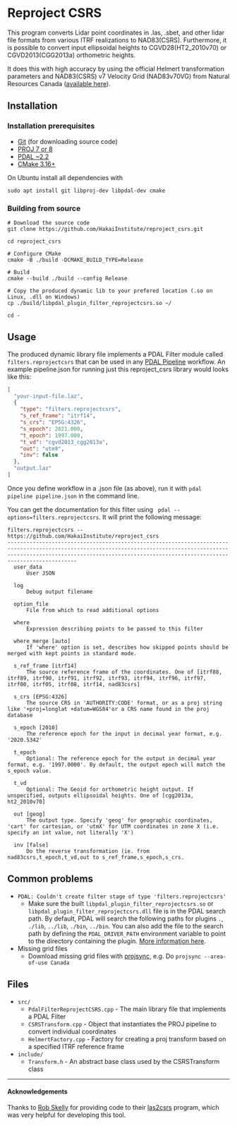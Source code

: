 # Reproject CSRS

This program converts Lidar point coordinates in .las, .sbet, and other lidar file formats from various ITRF
realizations to NAD83(CSRS). Furthermore, it is possible to convert input ellipsoidal heights to CGVD28(HT2_2010v70) or
CGVD2013(CGG2013a) orthometric heights.

It does this with high accuracy by using the official Helmert transformation parameters and NAD83(CSRS) v7 Velocity
Grid (NAD83v70VG) from Natural Resources Canada
([available here](https://webapp.geod.nrcan.gc.ca/geod/data-donnees/transformations.php?locale=en)).

## Installation

### Installation prerequisites

- [Git](https://git-scm.com/downloads) (for downloading source code)
- [PROJ 7 or 8](https://proj.org/download.html)
- [PDAL ~2.2](https://pdal.io/download.html)
- [CMake 3.16+](https://cmake.org/install/)

On Ubuntu install all dependencies with

```shell
sudo apt install git libproj-dev libpdal-dev cmake
```

### Building from source

```shell
# Download the source code
git clone https://github.com/HakaiInstitute/reproject_csrs.git

cd reproject_csrs

# Configure CMake
cmake -B ./build -DCMAKE_BUILD_TYPE=Release

# Build
cmake --build ./build --config Release

# Copy the produced dynamic lib to your prefered location (.so on Linux, .dll on Windows)
cp ./build/libpdal_plugin_filter_reprojectcsrs.so ~/

cd -
```

## Usage

The produced dynamic library file implements a PDAL Filter module called `filters.reprojectcsrs` that can be used in
any [PDAL Pipeline](https://pdal.io/pipeline.html)
workflow. An example pipeline.json for running just this reproject_csrs library would looks like this:

```json
[
  "your-input-file.laz",
  {
    "type": "filters.reprojectcsrs",
    "s_ref_frame": "itrf14",
    "s_crs": "EPSG:4326",
    "s_epoch": 2021.000,
    "t_epoch": 1997.000,
    "t_vd": "cgvd2013_cgg2013a",
    "out": "utm9",
    "inv": false
  },
  "output.laz"
]
```

Once you define workflow in a .json file (as above), run it with `pdal pipeline pipeline.json` in the command line.

You can get the documentation for this filter using ` pdal --options=filters.reprojectcsrs`. It will print the following
message:

```text
filters.reprojectcsrs -- https://github.com/HakaiInstitute/reproject_csrs
----------------------------------------------------------------------------------------------------------------------------------------------------------------------------------------------------------------------------------------
  user_data
      User JSON

  log
      Debug output filename

  option_file
      File from which to read additional options

  where
      Expression describing points to be passed to this filter

  where_merge [auto]
      If 'where' option is set, describes how skipped points should be merged with kept points in standard mode.

  s_ref_frame [itrf14]
      The source reference frame of the coordinates. One of [itrf88, itrf89, itrf90, itrf91, itrf92, itrf93, itrf94, itrf96, itrf97, itrf00, itrf05, itrf08, itrf14, nad83csrs]

  s_crs [EPSG:4326]
      The source CRS in 'AUTHORITY:CODE' format, or as a proj string like '+proj=longlat +datum=WGS84'or a CRS name found in the proj database

  s_epoch [2010]
      The reference epoch for the input in decimal year format, e.g. '2020.5342'

  t_epoch
      Optional: The reference epoch for the output in decimal year format, e.g. '1997.0000'. By default, the output epoch will match the s_epoch value.

  t_vd
      Optional: The Geoid for orthometric height output. If unspecified, outputs ellipsoidal heights. One of [cgg2013a, ht2_2010v70]

  out [geog]
      The output type. Specify 'geog' for geographic coordinates, 'cart' for cartesian, or 'utmX' for UTM coordinates in zone X (i.e. specify an int value, not literally 'X')

  inv [false]
      Do the reverse transformation (ie. from nad83csrs,t_epoch,t_vd,out to s_ref_frame,s_epoch,s_crs.
```

## Common problems

- `PDAL: Couldn't create filter stage of type 'filters.reprojectcsrs'`
    - Make sure the built `libpdal_plugin_filter_reprojectcsrs.so` or `libpdal_plugin_filter_reprojectcsrs.dll` file is
      in the PDAL search path. By default, PDAL will search the following paths for plugins
      `.`, `./lib`, `../lib`, `./bin`, `../bin`. You can also add the file to the search path by defining
      the `PDAL_DRIVER_PATH` environment variable to point to the directory containing the
      plugin. [More information here](https://pdal.io/faq.html).
- Missing grid files
    - Download missing grid files with [projsync](https://proj.org/apps/projsync.html),
      e.g. Do `projsync --area-of-use Canada`

## Files

- `src/`
    - `PdalFilterReprojectCSRS.cpp` - The main library file that implements a PDAL Filter
    - `CSRSTransform.cpp` - Object that instantiates the PROJ pipeline to convert individual coordinates
    - `HelmertFactory.cpp` - Factory for creating a proj transform based on a specified ITRF reference frame
- `include/`
    - `Transform.h` - An abstract base class used by the CSRSTransform class

---

#### Acknowledgements

Thanks to [Rob Skelly](https://github.com/rskelly) for providing code to
their [las2csrs](https://github.com/rskelly/las2csrs) program, which was very helpful for developing this tool.
